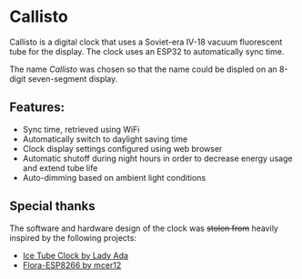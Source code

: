 # Callisto

Callisto is a digital clock that uses a Soviet-era IV-18 vacuum fluorescent tube for the display. The clock uses an ESP32 to automatically sync time.

The name *Callisto* was chosen so that the name could be displed on an 8-digit seven-segment display.

## Features:
- Sync time, retrieved using WiFi
- Automatically switch to daylight saving time
- Clock display settings configured using web browser
- Automatic shutoff during night hours in order to decrease energy usage and extend tube life
- Auto-dimming based on ambient light conditions

## Special thanks

The software and hardware design of the clock was ~~stolen from~~ heavily inspired by the following projects:

- [Ice Tube Clock by Lady Ada](https://github.com/mcer12/Flora-ESP8266)
- [Flora-ESP8266 by mcer12](https://github.com/mcer12/Flora-ESP8266)

